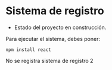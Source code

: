 <h1> Sistema de registro </h1>

- Estado del proyecto en construcción.

Para ejecutar el sistema, debes poner:

```npm install react```

No se registra sistema de registro 2

